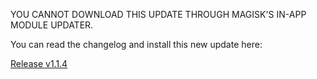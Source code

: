 YOU CANNOT DOWNLOAD THIS UPDATE THROUGH MAGISK'S IN-APP MODULE UPDATER.

You can read the changelog and install this new update here:

[Release v1.1.4](https://github.com/JoshuaDoes/ptune/releases/tag/114)
